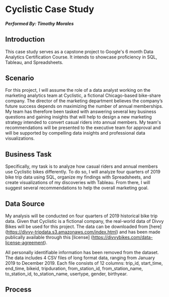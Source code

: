 # Cyclistic Case Study
##### Performed By: Timothy Morales
## Introduction
This case study serves as a capstone project to Google's 6 month Data Analytics Certification Course. It intends to showcase proficiency in SQL, Tableau, and Spreadsheets.  

## Scenario
For this project, I will assume the role of a data analyst working on the marketing analytics team at Cyclistic, a fictional Chicago-based bike-share company. The director of the marketing department believes the company’s future success depends on maximizing the number of annual memberships. My team has therefore been tasked with answering several key business questions and gaining insights that will help to design a new marketing strategy intended to convert casual riders into annual members. My team's recommendations will be presented to the executive team for approval and will be supported by compelling data insights and professional data visualizations. 

## Business Task
Specifically, my task is to analyze how casual riders and annual members use Cyclistic bikes differently. To do so, I will analyze four quarters of 2019 bike trip data using SQL, organize my findings with Spreadsheets, and create visualizations of my discoveries with Tableau. From there, I will suggest several recommendations to help the overall marketing goal.

## Data Source
My analysis will be conducted on four quarters of 2019 historical bike trip data. Given that Cyclistic is a fictional company, the real-world data of Divvy Bikes will be used for this project. The data can be downloaded from [here] (https://divvy-tripdata.s3.amazonaws.com/index.html) and has been made publically available through this [license] (https://divvybikes.com/data-license-agreement).

All personally identifiable information has been removed from the dataset. The data includes 4 CSV files of long format data, ranging from January 2019 to December 2019. Each file consists of 12 columns: trip_id, start_time, end_time, bikeid, tripduration, from_station_id, from_station_name, to_station_id, to_station_name, usertype, gender, birthyear.

## Process

